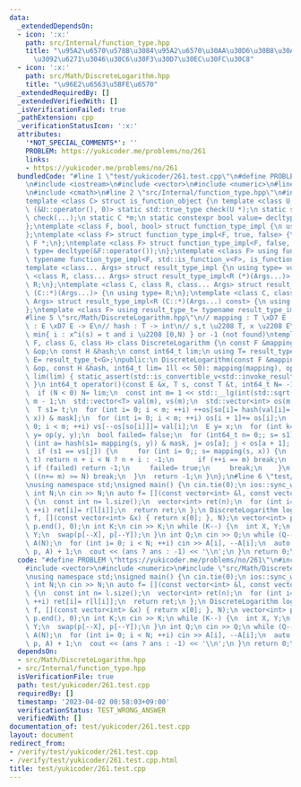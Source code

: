 ```yaml
---
data:
  _extendedDependsOn:
  - icon: ':x:'
    path: src/Internal/function_type.hpp
    title: "\u95A2\u6570\u578B\u3084\u95A2\u6570\u30AA\u30D6\u30B8\u30A7\u30AF\u30C8\
      \u3092\u6271\u3046\u30C6\u30F3\u30D7\u30EC\u30FC\u30C8"
  - icon: ':x:'
    path: src/Math/DiscreteLogarithm.hpp
    title: "\u96E2\u6563\u5BFE\u6570"
  _extendedRequiredBy: []
  _extendedVerifiedWith: []
  _isVerificationFailed: true
  _pathExtension: cpp
  _verificationStatusIcon: ':x:'
  attributes:
    '*NOT_SPECIAL_COMMENTS*': ''
    PROBLEM: https://yukicoder.me/problems/no/261
    links:
    - https://yukicoder.me/problems/no/261
  bundledCode: "#line 1 \"test/yukicoder/261.test.cpp\"\n#define PROBLEM \"https://yukicoder.me/problems/no/261\"\
    \n#include <iostream>\n#include <vector>\n#include <numeric>\n#line 2 \"src/Math/DiscreteLogarithm.hpp\"\
    \n#include <cmath>\n#line 2 \"src/Internal/function_type.hpp\"\n#include <type_traits>\n\
    template <class C> struct is_function_object {\n template <class U, int dummy=\
    \ (&U::operator(), 0)> static std::true_type check(U *);\n static std::false_type\
    \ check(...);\n static C *m;\n static constexpr bool value= decltype(check(m))::value;\n\
    };\ntemplate <class F, bool, bool> struct function_type_impl {\n using type= void;\n\
    };\ntemplate <class F> struct function_type_impl<F, true, false> {\n using type=\
    \ F *;\n};\ntemplate <class F> struct function_type_impl<F, false, true> {\n using\
    \ type= decltype(&F::operator());\n};\ntemplate <class F> using function_type_t=\
    \ typename function_type_impl<F, std::is_function_v<F>, is_function_object<F>::value>::type;\n\
    template <class... Args> struct result_type_impl {\n using type= void;\n};\ntemplate\
    \ <class R, class... Args> struct result_type_impl<R (*)(Args...)> {\n using type=\
    \ R;\n};\ntemplate <class C, class R, class... Args> struct result_type_impl<R\
    \ (C::*)(Args...)> {\n using type= R;\n};\ntemplate <class C, class R, class...\
    \ Args> struct result_type_impl<R (C::*)(Args...) const> {\n using type= R;\n\
    };\ntemplate <class F> using result_type_t= typename result_type_impl<function_type_t<F>>::type;\n\
    #line 5 \"src/Math/DiscreteLogarithm.hpp\"\n// mapping : T \xD7 E -> T\n// op\
    \ : E \xD7 E -> E\n// hash : T -> int\n// s,t \u2208 T, x \u2208 E\n// return\
    \ min{ i : x^i(s) = t and i \u2208 [0,N) } or -1 (not found)\ntemplate <class\
    \ F, class G, class H> class DiscreteLogarithm {\n const F &mapping;\n const G\
    \ &op;\n const H &hash;\n const int64_t lim;\n using T= result_type_t<F>;\n using\
    \ E= result_type_t<G>;\npublic:\n DiscreteLogarithm(const F &mapping, const G\
    \ &op, const H &hash, int64_t lim= 1ll << 50): mapping(mapping), op(op), hash(hash),\
    \ lim(lim) { static_assert(std::is_convertible_v<std::invoke_result_t<H, T>, int>);\
    \ }\n int64_t operator()(const E &x, T s, const T &t, int64_t N= -1) const {\n\
    \  if (N < 0) N= lim;\n  const int m= 1 << std::__lg(int(std::sqrt(N) + 1)), mask=\
    \ m - 1;\n  std::vector<T> val(m), vs(m);\n  std::vector<int> os(m + 1), so(m);\n\
    \  T s1= t;\n  for (int i= 0; i < m; ++i) ++os[so[i]= hash(val[i]= s1= mapping(s1,\
    \ x)) & mask];\n  for (int i= 0; i < m; ++i) os[i + 1]+= os[i];\n  for (int i=\
    \ 0; i < m; ++i) vs[--os[so[i]]]= val[i];\n  E y= x;\n  for (int k= m; k>>= 1;)\
    \ y= op(y, y);\n  bool failed= false;\n  for (int64_t n= 0;; s= s1) {\n   for\
    \ (int a= hash(s1= mapping(s, y)) & mask, j= os[a]; j < os[a + 1]; ++j) {\n  \
    \  if (s1 == vs[j]) {\n     for (int i= 0;; s= mapping(s, x)) {\n      if (s ==\
    \ t) return n + i < N ? n + i : -1;\n      if (++i == m) break;\n     }\n    \
    \ if (failed) return -1;\n     failed= true;\n     break;\n    }\n   }\n   if\
    \ ((n+= m) >= N) break;\n  }\n  return -1;\n }\n};\n#line 6 \"test/yukicoder/261.test.cpp\"\
    \nusing namespace std;\nsigned main() {\n cin.tie(0);\n ios::sync_with_stdio(0);\n\
    \ int N;\n cin >> N;\n auto f= [](const vector<int> &l, const vector<int> &r)\
    \ {\n  const int n= l.size();\n  vector<int> ret(n);\n  for (int i= 0; i < n;\
    \ ++i) ret[i]= r[l[i]];\n  return ret;\n };\n DiscreteLogarithm log(\n     f,\
    \ f, [](const vector<int> &x) { return x[0]; }, N);\n vector<int> p(N);\n iota(p.begin(),\
    \ p.end(), 0);\n int K;\n cin >> K;\n while (K--) {\n  int X, Y;\n  cin >> X >>\
    \ Y;\n  swap(p[--X], p[--Y]);\n }\n int Q;\n cin >> Q;\n while (Q--) {\n  vector<int>\
    \ A(N);\n  for (int i= 0; i < N; ++i) cin >> A[i], --A[i];\n  auto ans= log(p,\
    \ p, A) + 1;\n  cout << (ans ? ans : -1) << '\\n';\n }\n return 0;\n}\n"
  code: "#define PROBLEM \"https://yukicoder.me/problems/no/261\"\n#include <iostream>\n\
    #include <vector>\n#include <numeric>\n#include \"src/Math/DiscreteLogarithm.hpp\"\
    \nusing namespace std;\nsigned main() {\n cin.tie(0);\n ios::sync_with_stdio(0);\n\
    \ int N;\n cin >> N;\n auto f= [](const vector<int> &l, const vector<int> &r)\
    \ {\n  const int n= l.size();\n  vector<int> ret(n);\n  for (int i= 0; i < n;\
    \ ++i) ret[i]= r[l[i]];\n  return ret;\n };\n DiscreteLogarithm log(\n     f,\
    \ f, [](const vector<int> &x) { return x[0]; }, N);\n vector<int> p(N);\n iota(p.begin(),\
    \ p.end(), 0);\n int K;\n cin >> K;\n while (K--) {\n  int X, Y;\n  cin >> X >>\
    \ Y;\n  swap(p[--X], p[--Y]);\n }\n int Q;\n cin >> Q;\n while (Q--) {\n  vector<int>\
    \ A(N);\n  for (int i= 0; i < N; ++i) cin >> A[i], --A[i];\n  auto ans= log(p,\
    \ p, A) + 1;\n  cout << (ans ? ans : -1) << '\\n';\n }\n return 0;\n}"
  dependsOn:
  - src/Math/DiscreteLogarithm.hpp
  - src/Internal/function_type.hpp
  isVerificationFile: true
  path: test/yukicoder/261.test.cpp
  requiredBy: []
  timestamp: '2023-04-02 00:58:03+09:00'
  verificationStatus: TEST_WRONG_ANSWER
  verifiedWith: []
documentation_of: test/yukicoder/261.test.cpp
layout: document
redirect_from:
- /verify/test/yukicoder/261.test.cpp
- /verify/test/yukicoder/261.test.cpp.html
title: test/yukicoder/261.test.cpp
---
```

